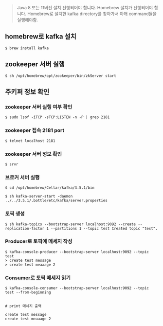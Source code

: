 
> Java 8 또는 11버전 설치 선행되어야 합니다.
> Homebrew 설치가 선행되어야 합니다.
> Homebrew로 설치한 kafka directory를 찾아가서 아래 command들을 실행해야함.



## homebrew로 kafka 설치 
```
$ brew install kafka
```


## zookeeper 서버 실행
```
$ sh /opt/homebrew/opt/zookeeper/bin/zkServer start
```


## 주키퍼 정보 확인
### zookeeper 서버 실행 여부 확인
```
$ sudo lsof -iTCP -sTCP:LISTEN -n -P | grep 2181
```

### zookeeper 접속 2181 port

```
$ telnet localhost 2181
```


### zookeeper 서버 정보 확인

```
$ srvr
```
  

### 브로커 서버 실행

```
$ cd /opt/homebrew/Cellar/kafka/3.5.1/bin
```

```
$ sh kafka-server-start -daemon ../../3.5.1/.bottle/etc/kafka/server.properties
```  

### 토픽 생성

```
$ sh kafka-topics --bootstrap-server localhost:9092 --create --replication-factor 1 --partitions 1 --topic test Created topic "test".
```


### Producer로 토픽에 메세지 작성

```
$ kafka-console-producer --bootstrap-server localhost:9092 --topic test
> create test message
> create test meaaage 2
```

### Consumer로 토픽 메세지 읽기

```
$ kafka-console-consumer --bootstrap-server localhost:9092 --topic test --from-beginning


# print 메세지 출력

create test message
create test meaaage 2
```
